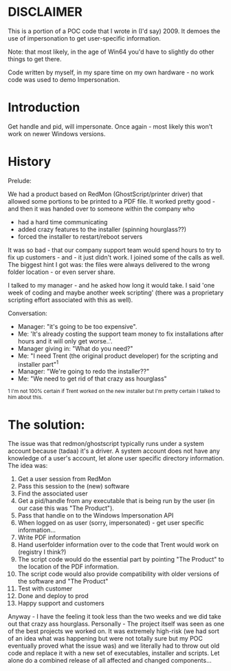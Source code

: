 DISCLAIMER
==========
This is a portion of a POC code that I wrote in (I'd say) 2009. It demoes the
use of impersonation to get user-specific information.

Note:  that most likely, in the age of Win64 you'd have to slightly do other 
things to get there.

Code written by myself, in my spare time on my own hardware - no work code was 
used to demo Impersonation.

Introduction
============
Get handle and pid, will impersonate. Once again - most likely this won't
work on newer Windows versions.

History
==========

Prelude:

We had a product based on RedMon (GhostScript/printer driver) that allowed
some portions to be printed to a PDF file. It worked pretty good - and then
it was handed over to someone within the company who
* had a hard time communicating
* added crazy features to the installer (spinning hourglass??)
* forced the installer to restart/reboot servers

It was so bad - that our company support team would spend hours to try to
fix up customers - and - it just didn't work. I joined some of the calls 
as well. The biggest hint I got was: the files were always delivered to 
the wrong folder location - or even server share.

I talked to my manager - and he asked how long it would take. I said 
'one week of coding and maybe another week scripting' (there was a proprietary
scripting effort associated with this as well). 

Conversation:

* Manager: "it's going to be too expensive".
* Me: 'It's already costing the support team money to fix installations after hours and it will only get worse..'.
* Manager giving in: "What do you need?"
* Me: "I need Trent (the original product developer) for the scripting and installer part"<sup>1</sup>
* Manager: "We're going to redo the installer??"
* Me: "We need to get rid of that crazy ass hourglass"

<sup>1 I'm not 100% certain if Trent worked on the new installer but I'm pretty certain I 
talked to him about this.</sup>

The solution:
=============
The issue was that redmon/ghostscript typically runs under a system account
because (tadaa) it's a driver. A system account does not have any knowledge
of a user's account, let alone user specific directory information. The idea
was:

1. Get a user session from RedMon
2. Pass this session to the (new) software
3. Find the associated user
4. Get a pid/handle from any executable that is being run by the user (in our case this was "The Product").
5. Pass that handle on to the Windows Impersonation API
6. When logged on as user (sorry, impersonated) - get user specific information...
7. Write PDF information
8. Hand userfolder information over to the code that Trent would work on (registry I think?)
9. The script code would do the essential part by pointing "The Product" to the location of the PDF information.
9. The script code would also provide compatibility with older versions of the software and "The Product"
9. Test with customer
10. Done and deploy to prod
11. Happy support and customers

Anyway - I have the feeling it took less than the two weeks and we did take 
out that crazy ass hourglass. Personally - The project itself was seen as one of the
best projects we worked on. It was extremely high-risk (we had sort of an idea what 
was happening but were not totally sure but my POC eventually proved what the
issue was) and we literally had to throw out old code and replace it with a new
set of executables, installer and scripts. Let alone do a combined release of all
affected and changed components...
